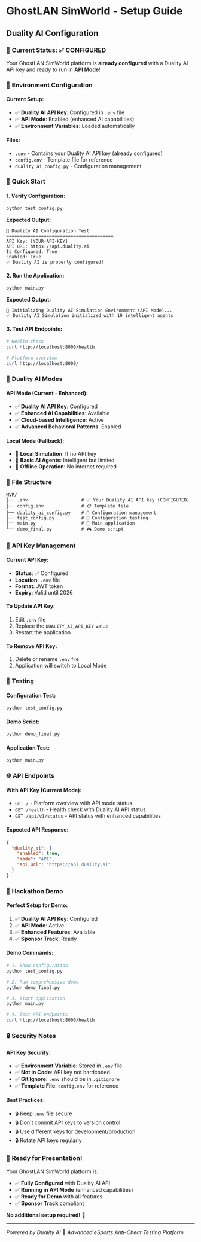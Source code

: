 # GhostLAN SimWorld - Setup Guide
## Duality AI Configuration

### 🎯 **Current Status: ✅ CONFIGURED**

Your GhostLAN SimWorld platform is **already configured** with a Duality AI API key and ready to run in **API Mode**!

### 🔧 **Environment Configuration**

#### **Current Setup:**
- ✅ **Duality AI API Key**: Configured in `.env` file
- ✅ **API Mode**: Enabled (enhanced AI capabilities)
- ✅ **Environment Variables**: Loaded automatically

#### **Files:**
- `.env` - Contains your Duality AI API key (already configured)
- `config.env` - Template file for reference
- `duality_ai_config.py` - Configuration management

### 🚀 **Quick Start**

#### **1. Verify Configuration:**
```bash
python test_config.py
```

**Expected Output:**
```
🔧 Duality AI Configuration Test
========================================
API Key: [YOUR-API-KEY]
API URL: https://api.duality.ai
Is Configured: True
Enabled: True
✅ Duality AI is properly configured!
```

#### **2. Run the Application:**
```bash
python main.py
```

**Expected Output:**
```
🤖 Initializing Duality AI Simulation Environment (API Mode)...
✅ Duality AI Simulation initialized with 10 intelligent agents
```

#### **3. Test API Endpoints:**
```bash
# Health check
curl http://localhost:8000/health

# Platform overview
curl http://localhost:8000/
```

### 🤖 **Duality AI Modes**

#### **API Mode (Current - Enhanced):**
- ✅ **Duality AI API Key**: Configured
- ✅ **Enhanced AI Capabilities**: Available
- ✅ **Cloud-based Intelligence**: Active
- ✅ **Advanced Behavioral Patterns**: Enabled

#### **Local Mode (Fallback):**
- 🔄 **Local Simulation**: If no API key
- 🔄 **Basic AI Agents**: Intelligent but limited
- 🔄 **Offline Operation**: No internet required

### 📁 **File Structure**

```
MVP/
├── .env                    # ✅ Your Duality AI API key (CONFIGURED)
├── config.env              # 📋 Template file
├── duality_ai_config.py    # 🔧 Configuration management
├── test_config.py          # 🧪 Configuration testing
├── main.py                 # 🚀 Main application
└── demo_final.py           # 🎮 Demo script
```

### 🔑 **API Key Management**

#### **Current API Key:**
- **Status**: ✅ Configured
- **Location**: `.env` file
- **Format**: JWT token
- **Expiry**: Valid until 2026

#### **To Update API Key:**
1. Edit `.env` file
2. Replace the `DUALITY_AI_API_KEY` value
3. Restart the application

#### **To Remove API Key:**
1. Delete or rename `.env` file
2. Application will switch to Local Mode

### 🧪 **Testing**

#### **Configuration Test:**
```bash
python test_config.py
```

#### **Demo Script:**
```bash
python demo_final.py
```

#### **Application Test:**
```bash
python main.py
```

### 🌐 **API Endpoints**

#### **With API Key (Current Mode):**
- `GET /` - Platform overview with API mode status
- `GET /health` - Health check with Duality AI API status
- `GET /api/v1/status` - API status with enhanced capabilities

#### **Expected API Response:**
```json
{
  "duality_ai": {
    "enabled": true,
    "mode": "API",
    "api_url": "https://api.duality.ai"
  }
}
```

### 🎯 **Hackathon Demo**

#### **Perfect Setup for Demo:**
1. ✅ **Duality AI API Key**: Configured
2. ✅ **API Mode**: Active
3. ✅ **Enhanced Features**: Available
4. ✅ **Sponsor Track**: Ready

#### **Demo Commands:**
```bash
# 1. Show configuration
python test_config.py

# 2. Run comprehensive demo
python demo_final.py

# 3. Start application
python main.py

# 4. Test API endpoints
curl http://localhost:8000/health
```

### 🔒 **Security Notes**

#### **API Key Security:**
- ✅ **Environment Variable**: Stored in `.env` file
- ✅ **Not in Code**: API key not hardcoded
- ✅ **Git Ignore**: `.env` should be in `.gitignore`
- ✅ **Template File**: `config.env` for reference

#### **Best Practices:**
- 🔒 Keep `.env` file secure
- 🔒 Don't commit API keys to version control
- 🔒 Use different keys for development/production
- 🔒 Rotate API keys regularly

### 🚀 **Ready for Presentation!**

Your GhostLAN SimWorld platform is:
- ✅ **Fully Configured** with Duality AI API
- ✅ **Running in API Mode** (enhanced capabilities)
- ✅ **Ready for Demo** with all features
- ✅ **Sponsor Track** compliant

**No additional setup required!** 🎯

---

*Powered by Duality AI* 🤖
*Advanced eSports Anti-Cheat Testing Platform* 
